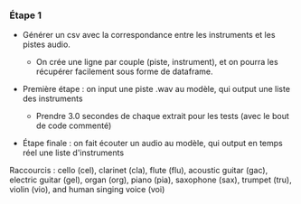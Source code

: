 ### Étape 1 

- Générer un csv avec la correspondance entre les instruments et les pistes audio.
  - On crée une ligne par couple (piste, instrument), et on pourra les récupérer facilement sous forme de dataframe.
  
- Première étape : on input une piste .wav au modèle, qui output une liste des instruments
  - Prendre 3.0 secondes de chaque extrait pour les tests (avec le bout de code commenté)

- Étape finale : on fait écouter un audio au modèle, qui output en temps réel une liste d'instruments

Raccourcis : cello (cel), clarinet (cla), flute (flu), acoustic guitar (gac), electric guitar (gel), organ (org), piano (pia), saxophone (sax), trumpet (tru), violin (vio), and human singing voice (voi)
